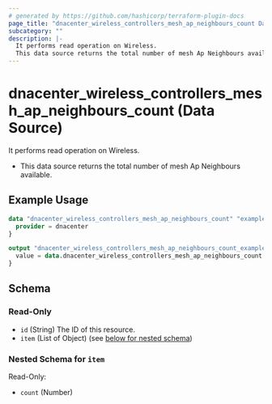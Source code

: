 ```yaml
---
# generated by https://github.com/hashicorp/terraform-plugin-docs
page_title: "dnacenter_wireless_controllers_mesh_ap_neighbours_count Data Source - terraform-provider-dnacenter"
subcategory: ""
description: |-
  It performs read operation on Wireless.
  This data source returns the total number of mesh Ap Neighbours available.
---
```


# dnacenter_wireless_controllers_mesh_ap_neighbours_count (Data Source)

It performs read operation on Wireless.

- This data source returns the total number of mesh Ap Neighbours available.

## Example Usage

```terraform
data "dnacenter_wireless_controllers_mesh_ap_neighbours_count" "example" {
  provider = dnacenter
}

output "dnacenter_wireless_controllers_mesh_ap_neighbours_count_example" {
  value = data.dnacenter_wireless_controllers_mesh_ap_neighbours_count.example.item
}
```

<!-- schema generated by tfplugindocs -->
## Schema

### Read-Only

- `id` (String) The ID of this resource.
- `item` (List of Object) (see [below for nested schema](#nestedatt--item))

<a id="nestedatt--item"></a>
### Nested Schema for `item`

Read-Only:

- `count` (Number)
